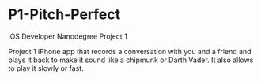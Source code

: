 # P1-Pitch-Perfect
iOS Developer Nanodegree Project 1

Project 1 iPhone app that records a conversation with you and a friend and plays it back to make it sound like a chipmunk or Darth Vader. It also allows to play it slowly or fast.
